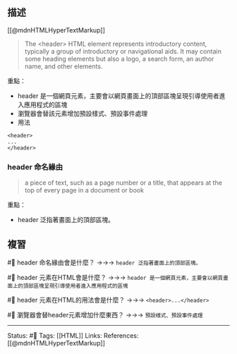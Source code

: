 ## 描述

[[@mdnHTMLHyperTextMarkup]]
> The \<header\> HTML element represents introductory content, typically a group of introductory or navigational aids. It may contain some heading elements but also a logo, a search form, an author name, and other elements.


重點：
- header 是一個網頁元素，主要會以網頁畫面上的頂部區塊呈現引導使用者進入應用程式的區塊
- 瀏覽器會替該元素增加預設樣式、預設事件處理
- 用法
```
<header>
...
</header>
```
### header 命名緣由

> a piece of text, such as a page number or a title, that appears at the top of every page in a document or book

重點：
- header 泛指著畫面上的頂部區塊。
## 複習

#🧠 header 命名緣由會是什麼？ ->->-> `header 泛指著畫面上的頂部區塊。`
<!--SR:!2022-11-15,3,250-->

#🧠 header 元素在HTML會是什麼？  ->->-> `header 是一個網頁元素，主要會以網頁畫面上的頂部區塊呈現引導使用者進入應用程式的區塊`
<!--SR:!2022-11-15,3,250-->

#🧠 header 元素在HTML的用法會是什麼？ ->->-> `<header>...</header>`
<!--SR:!2022-11-25,10,250-->


#🧠 瀏覽器會替header元素增加什麼東西？ ->->-> `預設樣式、預設事件處理`
<!--SR:!2022-11-15,3,250-->


---
Status: #🌱 
Tags:
[[HTML]]
Links:
References:
[[@mdnHTMLHyperTextMarkup]]